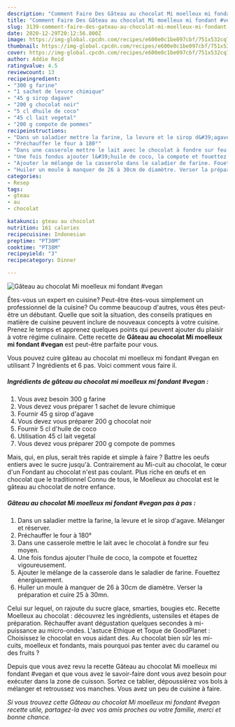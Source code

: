 ```yaml
---
description: "Comment Faire Des Gâteau au chocolat Mi moelleux mi fondant #vegan"
title: "Comment Faire Des Gâteau au chocolat Mi moelleux mi fondant #vegan"
slug: 3139-comment-faire-des-gateau-au-chocolat-mi-moelleux-mi-fondant-vegan
date: 2020-12-29T20:12:56.800Z
image: https://img-global.cpcdn.com/recipes/e600e0c1be097cbf/751x532cq70/gateau-au-chocolat-mi-moelleux-mi-fondant-vegan-photo-principale-de-la-recette.jpg
thumbnail: https://img-global.cpcdn.com/recipes/e600e0c1be097cbf/751x532cq70/gateau-au-chocolat-mi-moelleux-mi-fondant-vegan-photo-principale-de-la-recette.jpg
cover: https://img-global.cpcdn.com/recipes/e600e0c1be097cbf/751x532cq70/gateau-au-chocolat-mi-moelleux-mi-fondant-vegan-photo-principale-de-la-recette.jpg
author: Addie Reid
ratingvalue: 4.5
reviewcount: 13
recipeingredient:
- "300 g farine"
- "1 sachet de levure chimique"
- "45 g sirop dagave"
- "200 g chocolat noir"
- "5 cl dhuile de coco"
- "45 cl lait vegetal"
- "200 g compote de pommes"
recipeinstructions:
- "Dans un saladier mettre la farine, la levure et le sirop d&#39;agave. Mélanger et réserver."
- "Préchauffer le four à 180°"
- "Dans une casserole mettre le lait avec le chocolat à fondre sur feu moyen."
- "Une fois fondus ajouter l&#39;huile de coco, la compote et fouettez vigoureusement."
- "Ajouter le mélange de la casserole dans le saladier de farine. Fouettez énergiquement."
- "Huiler un moule à manquer de 26 à 30cm de diamètre. Verser la préparation et cuire 25 à 30mn."
categories:
- Resep
tags:
- gteau
- au
- chocolat

katakunci: gteau au chocolat 
nutrition: 161 calories
recipecuisine: Indonesian
preptime: "PT30M"
cooktime: "PT38M"
recipeyield: "3"
recipecategory: Dinner

---
```



![Gâteau au chocolat Mi moelleux mi fondant #vegan](https://img-global.cpcdn.com/recipes/e600e0c1be097cbf/751x532cq70/gateau-au-chocolat-mi-moelleux-mi-fondant-vegan-photo-principale-de-la-recette.jpg)

Êtes-vous un expert en cuisine? Peut-être êtes-vous simplement un professionnel de la cuisine? Ou comme beaucoup d'autres, vous êtes peut-être un débutant. Quelle que soit la situation, des conseils pratiques en matière de cuisine peuvent inclure de nouveaux concepts à votre cuisine. Prenez le temps et apprenez quelques points qui peuvent ajouter du plaisir à votre régime culinaire. Cette recette de <strong> Gâteau au chocolat Mi moelleux mi fondant #vegan </strong> est peut-être parfaite pour vous.

<!--inarticleads1-->

Vous pouvez cuire gâteau au chocolat mi moelleux mi fondant #vegan en utilisant 7 Ingrédients et 6 pas. Voici comment vous faire il.

##### Ingrédients de gâteau au chocolat mi moelleux mi fondant #vegan :

1. Vous avez besoin 300 g farine
1. Vous devez vous préparer 1 sachet de levure chimique
1. Fournir 45 g sirop d&#39;agave
1. Vous devez vous préparer 200 g chocolat noir
1. Fournir 5 cl d&#39;huile de coco
1. Utilisation 45 cl lait vegetal
1. Vous devez vous préparer 200 g compote de pommes


Mais, qui, en plus, serait très rapide et simple à faire ? Battre les oeufs entiers avec le sucre jusqu&#39;à. Contrairement au Mi-cuit au chocolat, le cœur d&#39;un Fondant au chocolat n&#39;est pas coulant. Plus riche en œufs et en chocolat que le traditionnel Connu de tous, le Moelleux au chocolat est le gâteau au chocolat de notre enfance. 

<!--inarticleads2-->

##### Gâteau au chocolat Mi moelleux mi fondant #vegan pas à pas :

1. Dans un saladier mettre la farine, la levure et le sirop d&#39;agave. Mélanger et réserver.
1. Préchauffer le four à 180°
1. Dans une casserole mettre le lait avec le chocolat à fondre sur feu moyen.
1. Une fois fondus ajouter l&#39;huile de coco, la compote et fouettez vigoureusement.
1. Ajouter le mélange de la casserole dans le saladier de farine. Fouettez énergiquement.
1. Huiler un moule à manquer de 26 à 30cm de diamètre. Verser la préparation et cuire 25 à 30mn.


Celui sur lequel, on rajoute du sucre glace, smarties, bougies etc. Recette Moelleux au chocolat : découvrez les ingrédients, ustensiles et étapes de préparation. Réchauffer avant dégustation quelques secondes à mi-puissance au micro-ondes. L&#39;astuce Ethique et Toque de GoodPlanet : Choisissez le chocolat en vous aidant des. Au chocolat bien sûr les mi-cuits, moelleux et fondants, mais pourquoi pas tenter avec du caramel ou des fruits ? 

<!--inarticleads1-->

<p>
Depuis que vous avez revu la recette Gâteau au chocolat Mi moelleux mi fondant #vegan et que vous avez le savoir-faire dont vous avez besoin pour exécuter dans la zone de cuisson. Sortez ce tablier, dépoussiérez vos bols à mélanger et retroussez vos manches. Vous avez un peu de cuisine à faire.
</p>

<p>
<i>Si vous trouvez cette Gâteau au chocolat Mi moelleux mi fondant #vegan recette utile, partagez-la avec vos amis proches ou votre famille, merci et bonne chance.</i>
</p>
